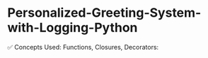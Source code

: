 # Personalized-Greeting-System-with-Logging-Python
✅ Concepts Used: Functions, Closures, Decorators: 

